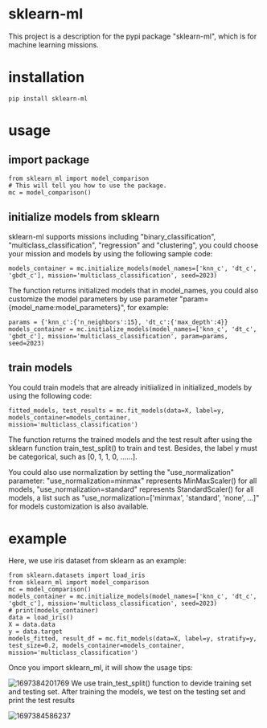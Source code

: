 # sklearn-ml
This project is a description for the pypi package "sklearn-ml", which is for machine learning missions.
# installation
    pip install sklearn-ml
# usage
## import package
    from sklearn_ml import model_comparison
    # This will tell you how to use the package.
    mc = model_comparison()
## initialize models from sklearn
sklearn-ml supports missions including "binary_classification", "multiclass_classification", "regression" and "clustering", you could choose your mission and models by using the following sample code:

    models_container = mc.initialize_models(model_names=['knn_c', 'dt_c', 'gbdt_c'], mission='multiclass_classification', seed=2023)

The function returns initialized models that in model_names, you could also customize the model parameters by use parameter "param={model_name:model_parameters}", for example:

    params = {'knn_c':{'n_neighbors':15}, 'dt_c':{'max_depth':4}}
    models_container = mc.initialize_models(model_names=['knn_c', 'dt_c', 'gbdt_c'], mission='multiclass_classification', param=params, seed=2023)
## train models
You could train models that are already initiialized in initialized_models by using the following code:

    fitted_models, test_results = mc.fit_models(data=X, label=y, models_container=models_container, mission='multiclass_classification')

The function returns the trained models and the test result after using the sklearn function train_test_split() to train and test. Besides, the label y must be categorical, such as [0, 1, 1, 0, ......].

You could also use normalization by setting the "use_normalization" parameter: "use_normalization=minmax" represents MinMaxScaler() for all models, "use_normalization=standard" represents StandardScaler() for all models, a list such as "use_normalization=['minmax', 'standard', 'none', ...]" for models customization is also available.
# example
Here, we use iris dataset from sklearn as an example:

    from sklearn.datasets import load_iris
    from sklearn_ml import model_comparison
    mc = model_comparison()
    models_container = mc.initialize_models(model_names=['knn_c', 'dt_c', 'gbdt_c'], mission='multiclass_classification', seed=2023)
    # print(models_container)
    data = load_iris()
    X = data.data
    y = data.target
    models_fitted, result_df = mc.fit_models(data=X, label=y, stratify=y, test_size=0.2, models_container=models_container, mission='multiclass_classification')
Once you import sklearn_ml, it will show the usage tips:

![1697384201769](https://github.com/ChaneMo/sklearn-ml/assets/91654630/bd1de6bd-8308-4429-a021-4059871b1bfd)
We use train_test_split() function to devide training set and testing set. After training the models, we test on the testing set and print the test results

![1697384586237](https://github.com/ChaneMo/sklearn-ml/assets/91654630/73186cb5-5f30-4864-b323-40fecd7a9142)
